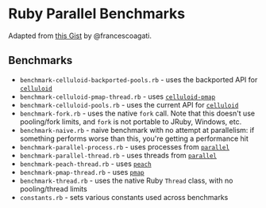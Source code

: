 # Ruby Parallel Benchmarks

Adapted from [this Gist](https://gist.github.com/francescoagati/4242223) by @francescoagati.

## Benchmarks

* `benchmark-celluloid-backported-pools.rb` - uses the backported API for [`celluloid`](https://github.com/celluloid/celluloid)
* `benchmark-celluloid-pmap-thread.rb` - uses [`celluloid-pmap`](https://github.com/jwo/celluloid-pmap)
* `benchmark-celluloid-pools.rb` - uses the current API for [`celluloid`](https://github.com/celluloid/celluloid)
* `benchmark-fork.rb` - uses the native `fork` call. Note that this doesn't use pooling/fork limits, and `fork` is not portable to JRuby, Windows, etc.
* `benchmark-naive.rb` - naive benchmark with no attempt at parallelism: if something performs worse than this, you're getting a performance hit
* `benchmark-parallel-process.rb` - uses processes from [`parallel`](https://github.com/grosser/parallel)
* `benchmark-parallel-thread.rb` - uses threads from [`parallel`](https://github.com/grosser/parallel)
* `benchmark-peach-thread.rb` - uses [`peach`](http://peach.rubyforge.org/)
* `benchmark-pmap-thread.rb` - uses [`pmap`](https://github.com/bruceadams/pmap)
* `benchmark-thread.rb` - uses the native Ruby `Thread` class, with no pooling/thread limits
* `constants.rb` - sets various constants used across benchmarks
